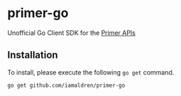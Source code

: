 # primer-go

Unofficial Go Client SDK for the [Primer APIs](https://primer.io/docs/api/)

## Installation

To install, please execute the following `go get` command.

```
go get github.com/iamaldren/primer-go
```